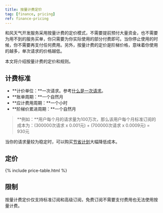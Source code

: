 ```yaml
---
title: 按量计费定价
tag: [finance, pricing]
ref: finance-pricing
---
```


和风天气开发服务采用按量计费的定价模式，不需要提前预付大量资金，也不需要为用不到的服务买单，你只需要为你实际使用的部分付费即可。当你停止使用的时候，你不需要再支付任何费用。另外，按量计费的定价是阶梯价格，意味着你使用的越多，单次请求的价格越低。

本文将介绍按量计费的定价和规则。

## 计费标准

- **计价单位：**一次请求。参考[什么是一次请求](/help/#what-is-a-request)。
- **账单周期：**一个自然月
- **应计费用周期：**一个小时
- **阶梯价累进周期：**一个自然月

> **例如：**用户每个月的请求量为100万次，那么该用户每个月标准订阅的成本为：(300000次请求 x 0.001元) + (700000次请求 x 0.0009元) = 930元

当你的请求量较为稳定时，可以购买[节省计划](/docs/finance/saving-plans/)大幅降低成本。

## 定价

{% include price-table.html %}

## 限制

按量计费定价仅支持标准订阅和高级订阅，免费订阅不需要支付费用也无法使用按量计费。
